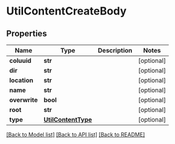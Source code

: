 # UtilContentCreateBody

## Properties
Name | Type | Description | Notes
------------ | ------------- | ------------- | -------------
**coluuid** | **str** |  | [optional] 
**dir** | **str** |  | [optional] 
**location** | **str** |  | [optional] 
**name** | **str** |  | [optional] 
**overwrite** | **bool** |  | [optional] 
**root** | **str** |  | [optional] 
**type** | [**UtilContentType**](UtilContentType.md) |  | [optional] 

[[Back to Model list]](../README.md#documentation-for-models) [[Back to API list]](../README.md#documentation-for-api-endpoints) [[Back to README]](../README.md)

